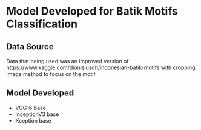 # Model Developed for Batik Motifs Classification
## Data Source
Data that being used was an improved version of https://www.kaggle.com/dionisiusdh/indonesian-batik-motifs with cropping image method to focus on the motif.

## Model Developed
- VGG16 base
- InceptionV3 base
- Xception base
